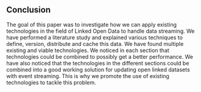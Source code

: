 ## Conclusion
The goal of this paper was to investigate how we can apply existing technologies in the field of Linked Open Data to handle data streaming. We have performed a literature study and explained various techniques to define, version, distribute and cache this data. We have found multiple existing and viable technologies. We noticed in each section that technologies could be combined to possibly get a better performance. We have also noticed that the technologies in the different sections could be combined into a good working solution for updating open linked datasets with event streaming. This is why we promote the use of existing technologies to tackle this problem.
